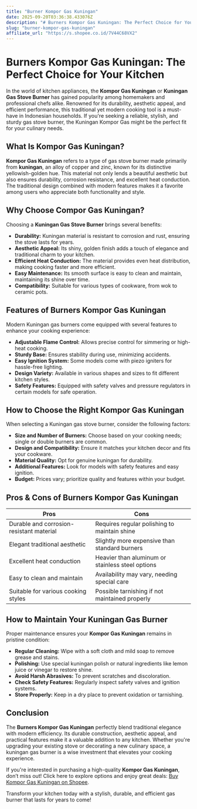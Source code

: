 ```yaml
---
title: "Burner Kompor Gas Kuningan"
date: 2025-09-20T03:36:38.433076Z
description: "# Burners Kompor Gas Kuningan: The Perfect Choice for Your Kitchen..."
slug: "burner-kompor-gas-kuningan"
affiliate_url: "https://s.shopee.co.id/7V44C68VX2"
---
```

# Burners Kompor Gas Kuningan: The Perfect Choice for Your Kitchen

In the world of kitchen appliances, the **Kompor Gas Kuningan** or **Kuningan Gas Stove Burner** has gained popularity among homemakers and professional chefs alike. Renowned for its durability, aesthetic appeal, and efficient performance, this traditional yet modern cooking tool is a must-have in Indonesian households. If you're seeking a reliable, stylish, and sturdy gas stove burner, the Kuningan Kompor Gas might be the perfect fit for your culinary needs.

## What Is Kompor Gas Kuningan?

**Kompor Gas Kuningan** refers to a type of gas stove burner made primarily from **kuningan**, an alloy of copper and zinc, known for its distinctive yellowish-golden hue. This material not only lends a beautiful aesthetic but also ensures durability, corrosion resistance, and excellent heat conduction. The traditional design combined with modern features makes it a favorite among users who appreciate both functionality and style.

## Why Choose Compor Gas Kuningan?

Choosing a **Kuningan Gas Stove Burner** brings several benefits:

- **Durability:** Kuningan material is resistant to corrosion and rust, ensuring the stove lasts for years.
- **Aesthetic Appeal:** Its shiny, golden finish adds a touch of elegance and traditional charm to your kitchen.
- **Efficient Heat Conduction:** The material provides even heat distribution, making cooking faster and more efficient.
- **Easy Maintenance:** Its smooth surface is easy to clean and maintain, maintaining its shine over time.
- **Compatibility:** Suitable for various types of cookware, from wok to ceramic pots.

## Features of Burners Kompor Gas Kuningan

Modern Kuningan gas burners come equipped with several features to enhance your cooking experience:

- **Adjustable Flame Control:** Allows precise control for simmering or high-heat cooking.
- **Sturdy Base:** Ensures stability during use, minimizing accidents.
- **Easy Ignition System:** Some models come with piezo igniters for hassle-free lighting.
- **Design Variety:** Available in various shapes and sizes to fit different kitchen styles.
- **Safety Features:** Equipped with safety valves and pressure regulators in certain models for safe operation.

## How to Choose the Right Kompor Gas Kuningan

When selecting a Kuningan gas stove burner, consider the following factors:

- **Size and Number of Burners:** Choose based on your cooking needs; single or double burners are common.
- **Design and Compatibility:** Ensure it matches your kitchen decor and fits your cookware.
- **Material Quality:** Opt for genuine kuningan for durability.
- **Additional Features:** Look for models with safety features and easy ignition.
- **Budget:** Prices vary; prioritize quality and features within your budget.

## Pros & Cons of Burners Kompor Gas Kuningan

| **Pros**                                              | **Cons**                                       |
|--------------------------------------------------------|------------------------------------------------|
| Durable and corrosion-resistant material             | Requires regular polishing to maintain shine|
| Elegant traditional aesthetic                        | Slightly more expensive than standard burners|
| Excellent heat conduction                            | Heavier than aluminum or stainless steel options|
| Easy to clean and maintain                          | Availability may vary, needing special care   |
| Suitable for various cooking styles                   | Possible tarnishing if not maintained properly|

## How to Maintain Your Kuningan Gas Burner

Proper maintenance ensures your **Kompor Gas Kuningan** remains in pristine condition:

- **Regular Cleaning:** Wipe with a soft cloth and mild soap to remove grease and stains.
- **Polishing:** Use special kuningan polish or natural ingredients like lemon juice or vinegar to restore shine.
- **Avoid Harsh Abrasives:** To prevent scratches and discoloration.
- **Check Safety Features:** Regularly inspect safety valves and ignition systems.
- **Store Properly:** Keep in a dry place to prevent oxidation or tarnishing.

## Conclusion

The **Burners Kompor Gas Kuningan** perfectly blend traditional elegance with modern efficiency. Its durable construction, aesthetic appeal, and practical features make it a valuable addition to any kitchen. Whether you're upgrading your existing stove or decorating a new culinary space, a kuningan gas burner is a wise investment that elevates your cooking experience.

If you're interested in purchasing a high-quality **Kompor Gas Kuningan**, don’t miss out! Click here to explore options and enjoy great deals: [Buy Kompor Gas Kuningan on Shopee](https://s.shopee.co.id/7V44C68VX2).

Transform your kitchen today with a stylish, durable, and efficient gas burner that lasts for years to come!